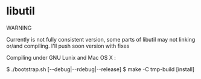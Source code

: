 libutil
=======

WARNING

Currently is not fully consistent version, some parts of libutil may not linking or/and compiling.
I'll push soon version with fixes

Compiling under GNU Lunix and Mac OS X :

$ ./bootstrap.sh [--debug|--rdebug|--release]
$ make -C tmp-build [install]


